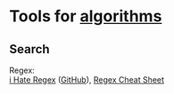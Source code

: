 
# Tools for [algorithms](https://trendless.tech/algorithms/)

## Search

Regex:  
[i Hate Regex](https://ihateregex.io/) ([GitHub](https://github.com/geongeorge/i-hate-regex)),
[Regex Cheat Sheet](https://www.rexegg.com/regex-quickstart.html)
